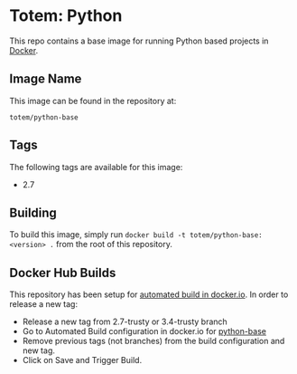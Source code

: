 Totem: Python
=========================

This repo contains a base image for running Python based projects in [Docker](http://docker.io).

## Image Name

This image can be found in the repository at:

```
totem/python-base
```

## Tags

The following tags are available for this image:
+ 2.7

## Building

To build this image, simply run `docker build -t totem/python-base:<version> .` from the root of this repository.

## Docker Hub Builds
This repository has been setup for [automated build in docker.io](https://registry.hub.docker.com/u/totem/python-base/). In order to release a new tag:
- Release a new tag from 2.7-trusty or 3.4-trusty branch
- Go to Automated Build configuration in docker.io for [python-base](https://registry.hub.docker.com/builds/github/15260/totem/python-base/edit)
- Remove previous tags (not branches) from the build configuration and new tag.
- Click on Save and Trigger Build.
